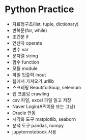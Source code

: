 Python Practice
============

+ 자료형구조(list, tuple, dictionary)
+ 반복문(for, while)
+ 조건문 if
+ 연산자 operate
+ 변수 var
+ 문자열 string
+ 함수 function
+ 모듈 module
+ 파일 입출력 inout
+ 웹에서 가져오기 urllib
+ 스크레핑 BeautifulSoup, selenium
+ 웹 크롤링 crawling
+ csv 파일, excel 파일 읽고 저장
+ Naver Login(API이용 또는 그냥)
+ Oracle 연동
+ 시각화 도구 matplotlib, seaborn
+ 분석 도구 pandas, numpy
+ jupyternotebook 사용